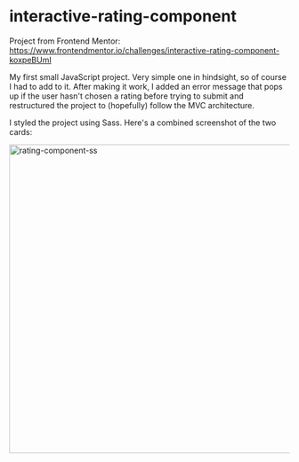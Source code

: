 # interactive-rating-component
Project from Frontend Mentor: https://www.frontendmentor.io/challenges/interactive-rating-component-koxpeBUmI

My first small JavaScript project. Very simple one in hindsight, so of course I had to add to it. After making it work, I added an error message that pops up if the user hasn't chosen a rating before trying to submit and restructured the project to (hopefully) follow the MVC architecture.

I styled the project using Sass. Here's a combined screenshot of the two cards:

<img width="556" alt="rating-component-ss" src="https://github.com/codenamecat/interactive-rating-component/assets/113186187/199adb1f-a728-4bd4-bc98-010e2c144c41">
